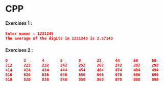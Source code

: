 # CPP

#### **Exercises 1 :** <br>

```json
Enter numer : 1231245
The average of the digits in 1231245 is 2.57143
```

#### **Exercises 2 :** <br>
```json
0       2       4       6       8       22      44      66      88      202
212     222     232     242     252     262     272     282     292     404
414     424     434     444     454     464     474     484     494     606
616     626     636     646     656     666     676     686     696     808
818     828     838     848     858     868     878     888     898     2002
```
